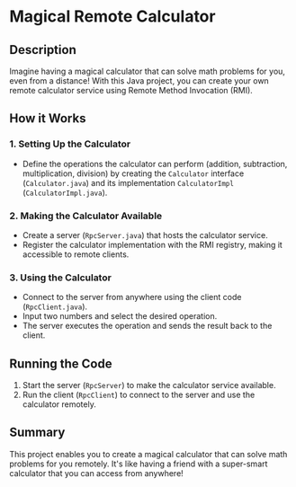 # Magical Remote Calculator

## Description
Imagine having a magical calculator that can solve math problems for you, even from a distance! With this Java project, you can create your own remote calculator service using Remote Method Invocation (RMI).

## How it Works
### 1. Setting Up the Calculator
- Define the operations the calculator can perform (addition, subtraction, multiplication, division) by creating the `Calculator` interface (`Calculator.java`) and its implementation `CalculatorImpl` (`CalculatorImpl.java`).

### 2. Making the Calculator Available
- Create a server (`RpcServer.java`) that hosts the calculator service.
- Register the calculator implementation with the RMI registry, making it accessible to remote clients.

### 3. Using the Calculator
- Connect to the server from anywhere using the client code (`RpcClient.java`).
- Input two numbers and select the desired operation.
- The server executes the operation and sends the result back to the client.

## Running the Code
1. Start the server (`RpcServer`) to make the calculator service available.
2. Run the client (`RpcClient`) to connect to the server and use the calculator remotely.

## Summary
This project enables you to create a magical calculator that can solve math problems for you remotely. It's like having a friend with a super-smart calculator that you can access from anywhere!

